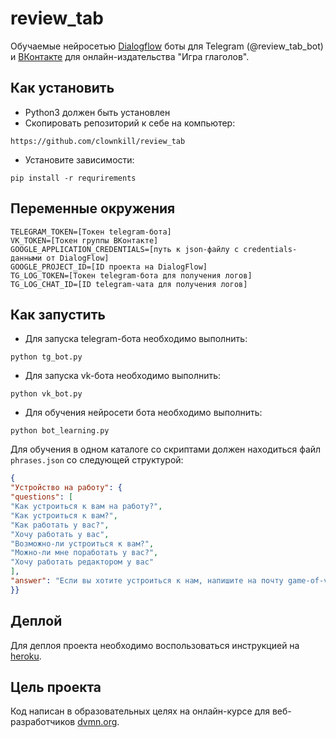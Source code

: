 # review_tab
 
Обучаемые нейросетью [Dialogflow](https://dialogflow.cloud.google.com/) боты для Telegram (@review_tab_bot) и [ВКонтакте](https://vk.com/club212634810)
для онлайн-издательства "Игра глаголов".

## Как установить

* Python3 должен быть установлен
* Скопировать репозиторий к себе на компьютер:
```
https://github.com/clownkill/review_tab
```
* Установите зависимости:
```
pip install -r requrirements
```

## Переменные окружения

```
TELEGRAM_TOKEN=[Токен telegram-бота]
VK_TOKEN=[Токен группы ВКонтакте]
GOOGLE_APPLICATION_CREDENTIALS=[путь к json-файлу с credentials-данными от DialogFlow]
GOOGLE_PROJECT_ID=[ID проекта на DialogFlow]
TG_LOG_TOKEN=[Токен telegram-бота для получения логов]
TG_LOG_CHAT_ID=[ID telegram-чата для получения логов]
```

## Как запустить

* Для запуска telegram-бота необходимо выполнить:
```
python tg_bot.py
```
* Для запуска vk-бота необходимо выполнить:
```
python vk_bot.py
```
* Для обучения нейросети бота необходимо выполнить:
```
python bot_learning.py
```
Для обучения в одном каталоге со скриптами должен находиться файл `phrases.json` со следующей структурой:
```json
{
"Устройство на работу": {
"questions": [
"Как устроиться к вам на работу?",
"Как устроиться к вам?",
"Как работать у вас?",
"Хочу работать у вас",
"Возможно-ли устроиться к вам?",
"Можно-ли мне поработать у вас?",
"Хочу работать редактором у вас"
],
"answer": "Если вы хотите устроиться к нам, напишите на почту game-of-verbs@gmail.com мини-эссе о себе и прикрепите ваше портфолио."
}}
```

## Деплой

Для деплоя проекта необходимо воспользоваться инструкцией на [heroku](https://devcenter.heroku.com/categories/deployment).

## Цель проекта

Код написан в образовательных целях на онлайн-курсе для веб-разработчиков [dvmn.org](https://dvmn.org).
